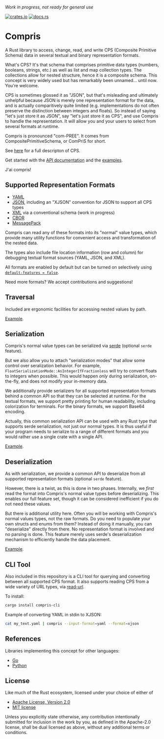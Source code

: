 *Work in progress, not ready for general use*

[![crates.io](https://img.shields.io/crates/v/compris?color=%23227700)](https://crates.io/crates/compris)
[![docs.rs](https://img.shields.io/badge/docs.rs-latest?color=grey)](https://docs.rs/compris/latest/compris/)

Compris
=======

A Rust library to access, change, read, and write CPS (Composite Primitive Schema) data in
several textual and binary representation formats.

What's CPS? It's that schema that comprises primitive data types (numbers, booleans, strings,
etc.) as well as list and map collection types. The collections allow for nested structure,
hence it is a composite schema. This concept is very widely used but has remarkably been
unnamed... until now. You're welcome.

CPS is sometimes glossed it as "JSON", but that's misleading and ultimately unhelpful because
JSON is merely one representation format for the data, and is actually comparitively quite
limited (e.g. implementations do not often preserve the distinction between integers and
floats). So instead of saying "let's just store it as JSON", say "let's just store it as CPS",
and use Compris to handle the representation. It will allow you and your users to select from
several formats at runtime.

Compris is pronounced "com-PREE". It comes from CompositePrimitiveSchema, or ComPriS for short.

See [here](CPS.md) for a full descripton of CPS.

Get started with the [API documentation](https://docs.rs/compris/latest/compris/) and the
[examples](crates/library/examples/).

J'ai compris!

Supported Representation Formats
--------------------------------

* [YAML](https://yaml.org/)
* [JSON](https://www.json.org/), including an "XJSON" convention for JSON to support all
  CPS types
* [XML](https://www.w3.org/XML/) via a conventional schema (work in progress)
* [CBOR](https://cbor.io/)
* [MessagePack](https://msgpack.org/)

Compris can read any of these formats into its "normal" value types, which provide many
utility functions for convenient access and transformation of the nested data.

The types also include file location information (row and column) for debugging textual
format sources (YAML, JSON, and XML).

All formats are enabled by default but can be turned on selectively using
[`default-features = false`](https://doc.rust-lang.org/cargo/reference/features.html#dependency-features).

Need more formats? We accept contributions and suggestions!

Traversal
---------

Included are ergonomic facilities for accessing nested values by path.

[Example](crates/library/examples/traverse.rs).

Serialization
-------------

Compris's normal value types can be serialized via [serde](https://serde.rs/) (optional
`serde` feature).

But we also allow you to attach "serialization modes" that allow some control over seralization
behavior. For example, `FloatSerializationMode::AsIntegerIfFractionless` will try to convert
floats to integers when possible. This would happen *only* during serialization, on-the-fly,
and does not modify your in-memory data.

We additionally provide serializers for all supported representation formats behind a common
API so that they can be selected at runtime. For the textual formats, we support pretty printing
for human readability, including colorization for terminals. For the binary formats, we support
Base64 encoding.

Actually, this common serialization API can be used with any Rust type that supports serde
serialization, not just our normal types. It is thus useful if your program needs to serialize
to a range of different formats and you would rather use a single crate with a single API.

[Example](crates/library/examples/serialize.rs).

Deserialization
---------------

As with serialization, we provide a common API to deserialize from all supported representation
formats (optional `serde` feature).

However, there is a twist, as this is done in two phases. Internally, we *first* read the format
into Compris's normal value types before deserializing. This enables our full feature set, though
it can be considered inefficient if you do not need these values.

But there is additional utility here. Often you will be working with Compris's normal values
types, not the raw formats. Do you need to populate your own structs and enums from them? Instead
of doing it manually, you can "deserialize" directly from there. No representation format is
involved and no parsing is done. This feature merely uses serde's deserialization mechanism to
efficiently handle the data placement.

[Example](crates/library/examples/deserialize.rs).

CLI Tool
--------

Also included in this repository is a CLI tool for querying and converting between all
supported CPS format. It also supports reading CPS from a wide variety of URL types, via
[read-url](https://github.com/tliron/rust-read-url).

To install:

```sh
cargo install compris-cli
```

Example of converting YAML in stdin to XJSON:

```sh
cat my_text.yaml | compris --input-format=yaml --format=xjson
```

References
----------

Libraries implementing this concept for other languages:

* [Go](https://github.com/tliron/go-ard)
* [Python](https://github.com/tliron/python-ard)

License
-------

Like much of the Rust ecosystem, licensed under your choice of either of

* [Apache License, Version 2.0](LICENSE-APACHE)
* [MIT license](LICENSE-MIT)

Unless you explicitly state otherwise, any contribution intentionally
submitted for inclusion in the work by you, as defined in the Apache-2.0
license, shall be dual licensed as above, without any additional terms or
conditions.
